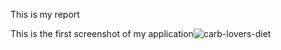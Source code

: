 This is my report

This is the first screenshot of my application![carb-lovers-diet](https://github.com/user-attachments/assets/6f5254ca-d302-465e-92a3-83e7b019ed70)

